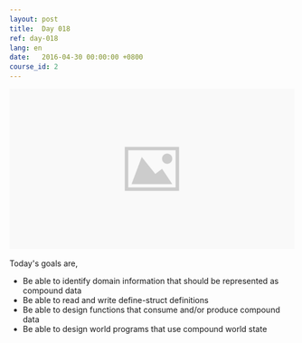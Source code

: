 ```yaml
---
layout: post
title:  Day 018
ref: day-018
lang: en
date:   2016-04-30 00:00:00 +0800
course_id: 2
---
```


![](/images/placeholder.png)

Today's goals are,

- Be able to identify domain information that should be represented as compound data
- Be able to read and write define-struct definitions
- Be able to design functions that consume and/or produce compound data
- Be able to design world programs that use compound world state


